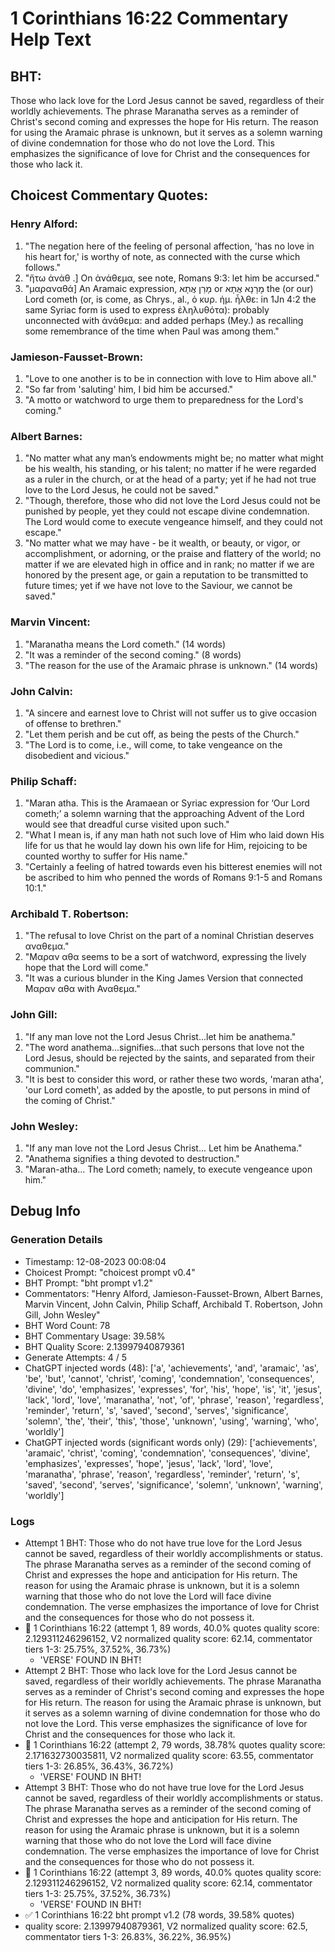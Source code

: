 # 1 Corinthians 16:22 Commentary Help Text

## BHT:
Those who lack love for the Lord Jesus cannot be saved, regardless of their worldly achievements. The phrase Maranatha serves as a reminder of Christ's second coming and expresses the hope for His return. The reason for using the Aramaic phrase is unknown, but it serves as a solemn warning of divine condemnation for those who do not love the Lord. This emphasizes the significance of love for Christ and the consequences for those who lack it.

## Choicest Commentary Quotes:
### Henry Alford:
1. "The negation here of the feeling of personal affection, 'has no love in his heart for,' is worthy of note, as connected with the curse which follows."
2. "ἤτω ἀνάθ .] On ἀνάθεμα, see note, Romans 9:3: let him be accursed."
3. "μαραναθά] An Aramaic expression, מָרַן אֲתָא or מָרָנָא אֲתָא the (or our) Lord cometh (or, is come, as Chrys., al., ὁ κυρ. ἡμ. ἦλθε: in 1Jn 4:2 the same Syriac form is used to express ἐληλυθότα): probably unconnected with ἀνάθεμα: and added perhaps (Mey.) as recalling some remembrance of the time when Paul was among them."

### Jamieson-Fausset-Brown:
1. "Love to one another is to be in connection with love to Him above all."
2. "So far from 'saluting' him, I bid him be accursed."
3. "A motto or watchword to urge them to preparedness for the Lord's coming."

### Albert Barnes:
1. "No matter what any man’s endowments might be; no matter what might be his wealth, his standing, or his talent; no matter if he were regarded as a ruler in the church, or at the head of a party; yet if he had not true love to the Lord Jesus, he could not be saved."
2. "Though, therefore, those who did not love the Lord Jesus could not be punished by people, yet they could not escape divine condemnation. The Lord would come to execute vengeance himself, and they could not escape."
3. "No matter what we may have - be it wealth, or beauty, or vigor, or accomplishment, or adorning, or the praise and flattery of the world; no matter if we are elevated high in office and in rank; no matter if we are honored by the present age, or gain a reputation to be transmitted to future times; yet if we have not love to the Saviour, we cannot be saved."

### Marvin Vincent:
1. "Maranatha means the Lord cometh." (14 words)
2. "It was a reminder of the second coming." (8 words)
3. "The reason for the use of the Aramaic phrase is unknown." (14 words)

### John Calvin:
1. "A sincere and earnest love to Christ will not suffer us to give occasion of offense to brethren." 
2. "Let them perish and be cut off, as being the pests of the Church." 
3. "The Lord is to come, i.e., will come, to take vengeance on the disobedient and vicious."

### Philip Schaff:
1. "Maran atha. This is the Aramaean or Syriac expression for ‘Our Lord cometh;’ a solemn warning that the approaching Advent of the Lord would see that dreadful curse visited upon such." 
2. "What I mean is, if any man hath not such love of Him who laid down His life for us that he would lay down his own life for Him, rejoicing to be counted worthy to suffer for His name." 
3. "Certainly a feeling of hatred towards even his bitterest enemies will not be ascribed to him who penned the words of Romans 9:1-5 and Romans 10:1."

### Archibald T. Robertson:
1. "The refusal to love Christ on the part of a nominal Christian deserves αναθεμα." 
2. "Μαραν αθα seems to be a sort of watchword, expressing the lively hope that the Lord will come." 
3. "It was a curious blunder in the King James Version that connected Μαραν αθα with Αναθεμα."

### John Gill:
1. "If any man love not the Lord Jesus Christ...let him be anathema." 
2. "The word anathema...signifies...that such persons that love not the Lord Jesus, should be rejected by the saints, and separated from their communion."
3. "It is best to consider this word, or rather these two words, 'maran atha', 'our Lord cometh', as added by the apostle, to put persons in mind of the coming of Christ."

### John Wesley:
1. "If any man love not the Lord Jesus Christ... Let him be Anathema." 
2. "Anathema signifies a thing devoted to destruction." 
3. "Maran-atha... The Lord cometh; namely, to execute vengeance upon him."


## Debug Info
### Generation Details
- Timestamp: 12-08-2023 00:08:04
- Choicest Prompt: "choicest prompt v0.4"
- BHT Prompt: "bht prompt v1.2"
- Commentators: "Henry Alford, Jamieson-Fausset-Brown, Albert Barnes, Marvin Vincent, John Calvin, Philip Schaff, Archibald T. Robertson, John Gill, John Wesley"
- BHT Word Count: 78
- BHT Commentary Usage: 39.58%
- BHT Quality Score: 2.13997940879361
- Generate Attempts: 4 / 5
- ChatGPT injected words (48):
	['a', 'achievements', 'and', 'aramaic', 'as', 'be', 'but', 'cannot', 'christ', 'coming', 'condemnation', 'consequences', 'divine', 'do', 'emphasizes', 'expresses', 'for', 'his', 'hope', 'is', 'it', 'jesus', 'lack', 'lord', 'love', 'maranatha', 'not', 'of', 'phrase', 'reason', 'regardless', 'reminder', 'return', 's', 'saved', 'second', 'serves', 'significance', 'solemn', 'the', 'their', 'this', 'those', 'unknown', 'using', 'warning', 'who', 'worldly']
- ChatGPT injected words (significant words only) (29):
	['achievements', 'aramaic', 'christ', 'coming', 'condemnation', 'consequences', 'divine', 'emphasizes', 'expresses', 'hope', 'jesus', 'lack', 'lord', 'love', 'maranatha', 'phrase', 'reason', 'regardless', 'reminder', 'return', 's', 'saved', 'second', 'serves', 'significance', 'solemn', 'unknown', 'warning', 'worldly']

### Logs
- Attempt 1 BHT: Those who do not have true love for the Lord Jesus cannot be saved, regardless of their worldly accomplishments or status. The phrase Maranatha serves as a reminder of the second coming of Christ and expresses the hope and anticipation for His return. The reason for using the Aramaic phrase is unknown, but it is a solemn warning that those who do not love the Lord will face divine condemnation. The verse emphasizes the importance of love for Christ and the consequences for those who do not possess it.
- 🔄 1 Corinthians 16:22 (attempt 1, 89 words, 40.0% quotes quality score: 2.129311246296152, V2 normalized quality score: 62.14, commentator tiers 1-3: 25.75%, 37.52%, 36.73%) 
	- 'VERSE' FOUND IN BHT!
- Attempt 2 BHT: Those who lack love for the Lord Jesus cannot be saved, regardless of their worldly achievements. The phrase Maranatha serves as a reminder of Christ's second coming and expresses the hope for His return. The reason for using the Aramaic phrase is unknown, but it serves as a solemn warning of divine condemnation for those who do not love the Lord. This verse emphasizes the significance of love for Christ and the consequences for those who lack it.
- 🔄 1 Corinthians 16:22 (attempt 2, 79 words, 38.78% quotes quality score: 2.171632730035811, V2 normalized quality score: 63.55, commentator tiers 1-3: 26.85%, 36.43%, 36.72%) 
	- 'VERSE' FOUND IN BHT!
- Attempt 3 BHT: Those who do not have true love for the Lord Jesus cannot be saved, regardless of their worldly accomplishments or status. The phrase Maranatha serves as a reminder of the second coming of Christ and expresses the hope and anticipation for His return. The reason for using the Aramaic phrase is unknown, but it is a solemn warning that those who do not love the Lord will face divine condemnation. The verse emphasizes the importance of love for Christ and the consequences for those who do not possess it.
- 🔄 1 Corinthians 16:22 (attempt 3, 89 words, 40.0% quotes quality score: 2.129311246296152, V2 normalized quality score: 62.14, commentator tiers 1-3: 25.75%, 37.52%, 36.73%) 
	- 'VERSE' FOUND IN BHT!
- ✅ 1 Corinthians 16:22 bht prompt v1.2 (78 words, 39.58% quotes)
- quality score: 2.13997940879361, V2 normalized quality score: 62.5, commentator tiers 1-3: 26.83%, 36.22%, 36.95%)